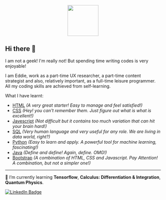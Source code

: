 <div id="header" align="center">
  <img src="https://media.giphy.com/media/M9gbBd9nbDrOTu1Mqx/giphy.gif" width="100"/>
</div>
<h2>Hi there 👋 </h2>
<p>I am not a geek! I'm really not! But spending time writing codes is very enjoyable!</p>
<p>I am Eddie, work as a part-time UX researcher, a part-time content strategist and also, relatively important, as a full-time leisure programmer. All my coding skills are achieved from self-learning.</p>
<p>What I have learnt:</p>
<ul> 
<li><ins>HTML</ins> <i>(A very great starter! Easy to manage and feel satisfied!)</i></li>
<li><ins>CSS</ins> <i>(Hey! you can't remember them. Just figure out what is what is excellent!)</i></li>
<li><ins>Javescript</ins> <i>(Not difficult but it contains too much variation that can hit your brain hard!)</i></li>
<li><ins>SQL</ins> <i>(Very human language and very useful for any role. We are living in data world, right?)</i></li>
<li><ins>Python</ins> <i>(Easy to learn and apply. A powerful tool for machine learning, fascinating!)</i></li>
<li><ins>Java</ins> <i>(Define and define! Again, define. OMG!)</i></li>
<li><ins>Bootstrap</ins> <i>(A combination of HTML, CSS and Javascript. Pay Attention! A combination, but not a simpler one!)</i></li>
</ul>
<hr>
<p>
  🌱 I’m currently learning <b>Tensorflow</b>, <b>Calculus: Differentiation & Integration</b>, <b>Quantum Physics</b>. 
</p>
<div id="badges">
  <a href="https://www.linkedin.com/in/eddiewuchunming/">
    <img src="https://img.shields.io/badge/LinkedIn-blue?style=for-the-badge&logo=linkedin&logoColor=white" alt="LinkedIn Badge"/>
  </a>
 <!-- <a href="your-youtube-URL">
    <img src="https://img.shields.io/badge/YouTube-red?style=for-the-badge&logo=youtube&logoColor=white" alt="Youtube Badge"/>
  </a>
  <a href="your-twitter-URL">
    <img src="https://img.shields.io/badge/Twitter-blue?style=for-the-badge&logo=twitter&logoColor=white" alt="Twitter Badge"/>
  </a> --> 
</div>

<!--
**mingmingeddiewu/mingmingeddiewu** is a ✨ _special_ ✨ repository because its `README.md` (this file) appears on your GitHub profile.

Here are some ideas to get you started:

- 🔭 I’m currently working on ...
- 🌱 I’m currently learning ...
- 👯 I’m looking to collaborate on ...
- 🤔 I’m looking for help with ...
- 💬 Ask me about ...
- 📫 How to reach me: ...
- 😄 Pronouns: ...
- ⚡ Fun fact: ...
-->
